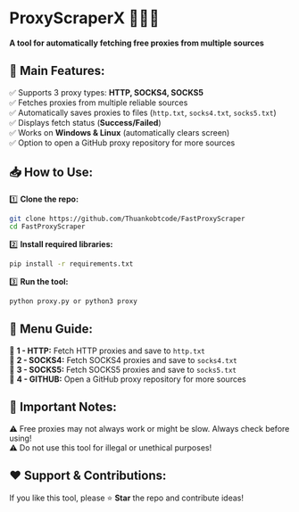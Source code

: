 # **ProxyScraperX** 🕵️‍♂️🔥  
**A tool for automatically fetching free proxies from multiple sources**  

## **📌 Main Features:**  
✅ Supports 3 proxy types: **HTTP, SOCKS4, SOCKS5**  
✅ Fetches proxies from multiple reliable sources  
✅ Automatically saves proxies to files (`http.txt`, `socks4.txt`, `socks5.txt`)  
✅ Displays fetch status (**Success/Failed**)  
✅ Works on **Windows & Linux** (automatically clears screen)  
✅ Option to open a GitHub proxy repository for more sources  

## **📥 How to Use:**  
1️⃣ **Clone the repo:**  
```bash
git clone https://github.com/Thuankobtcode/FastProxyScraper
cd FastProxyScraper
```  
2️⃣ **Install required libraries:**  
```bash
pip install -r requirements.txt
```  
3️⃣ **Run the tool:**  
```bash
python proxy.py or python3 proxy
```  

## **📜 Menu Guide:**  
🔹 **1 - HTTP:** Fetch HTTP proxies and save to `http.txt`  
🔹 **2 - SOCKS4:** Fetch SOCKS4 proxies and save to `socks4.txt`  
🔹 **3 - SOCKS5:** Fetch SOCKS5 proxies and save to `socks5.txt`  
🔹 **4 - GITHUB:** Open a GitHub proxy repository for more sources  

## **📌 Important Notes:**  
⚠️ Free proxies may not always work or might be slow. Always check before using!  
⚠️ Do not use this tool for illegal or unethical purposes!  

## **❤️ Support & Contributions:**  
If you like this tool, please ⭐ **Star** the repo and contribute ideas!  
